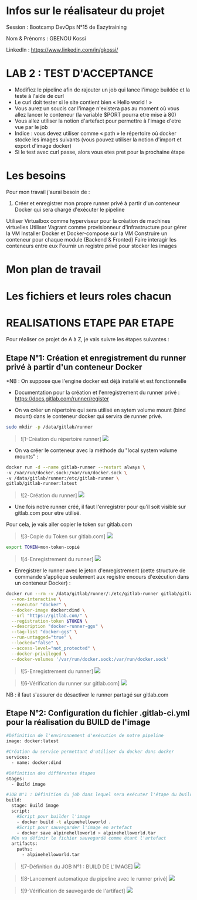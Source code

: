 # Infos sur le réalisateur du projet
Session       : Bootcamp DevOps N°15 de Eazytraining

Nom & Prénoms : GBENOU Kossi

LinkedIn      : https://www.linkedin.com/in/gkossi/

# LAB 2 : TEST D'ACCEPTANCE
- Modifiez le pipeline afin de rajouter un job qui lance l'image buildée et la teste à l'aide de curl
- Le curl doit tester si le site contient bien « Hello world ! »
- Vous aurez un soucis car l'image n'existera pas au moment où vous allez lancer le conteneur (la variable $PORT pourra etre mise à 80)
- Vous allez utiliser la notion d'artefact pour permettre à l'image d'etre vue par le job
- Indice : vous devez utiliser comme « path » le répertoire où docker stocke les images suivants (vous pouvez utiliser la notion d'import et export d'image docker)
- Si le test avec curl passe, alors vous etes pret pour la prochaine étape

# Les besoins
Pour mon travail j'aurai besoin de :

1) Créer et enregistrer mon propre runner privé à partir d'un conteneur Docker qui sera chargé d'exécuter le pipeline

Utiliser Virtualbox comme hyperviseur pour la création de machines virtuelles
Utiliser Vagrant comme provisionneur d'infrastructure pour gérer la VM
Installer Docker et Docker-compose sur la VM
Construire un conteneur pour chaque module (Backend & Fronted)
Faire interagir les conteneurs entre eux
Fournir un registre privé pour stocker les images

# Mon plan de travail


# Les fichiers et leurs roles chacun


# REALISATIONS ETAPE PAR ETAPE
Pour réaliser ce projet de A à Z, je vais suivre les étapes suivantes :

## Etape N°1: Création et enregistrement du runner privé à partir d'un conteneur Docker

*NB : On suppose que l'engine docker est déjà installé et est fonctionnelle

- Documentation pour la création et l'enregistrement du runner privé : https://docs.gitlab.com/runner/register

- On va créer un répertoire qui sera utilisé en sytem volume mount (bind mount) dans le conteneur docker qui servira de runner privé.
```bash
sudo mkdir -p /data/gitlab/runner
```
> ![1-Création du répertoire runner] ![](images/repertoire_data-gitlab-runner.png)

- On va créer le conteneur avec la méthode du "local system volume mounts" :
```bash
docker run -d --name gitlab-runner --restart always \
-v /var/run/docker.sock:/var/run/docker.sock \
-v /data/gitlab/runner:/etc/gitlab-runner \
gitlab/gitlab-runner:latest
```
> ![2-Création du runner] ![](images/runner.png)

- Une fois notre runner créé, il faut l'enregistrer pour qu'il soit visible sur gitlab.com pour etre utilisé.

Pour cela, je vais aller copier le token sur gitlab.com

> ![3-Copie du Token sur gitlab.com] ![](images/copie-token.jpg)

```bash
export TOKEN=mon-token-copié
```
> ![4-Enregistrement du runner] ![](images/enregistrement-token.png)

- Enregistrer le runner avec le jeton d'enregistrement (cette structure de commande s'applique seulement aux registre encours d'exécution dans un conteneur Docker) :
```bash
docker run --rm -v /data/gitlab/runner/:/etc/gitlab-runner gitlab/gitlab-runner register \
  --non-interactive \
  --executor "docker" \
  --docker-image docker:dind \
  --url "https://gitlab.com/" \
  --registration-token $TOKEN \
  --description "docker-runner-ggs" \
  --tag-list "docker-ggs" \
  --run-untagged="true" \
  --locked="false" \
  --access-level="not_protected" \
  --docker-privileged \
  --docker-volumes '/var/run/docker.sock:/var/run/docker.sock'
```
> ![5-Enregistrement du runner] ![](images/enregistrement-runner.png)

> ![6-Vérification du runner sur gitlab.com] ![](images/runner-sur-gitlab.png)

NB : il faut s'assurer de désactiver le runner partagé sur gitlab.com


## Etape N°2: Configuration du fichier .gitlab-ci.yml pour la réalisation du BUILD de l'image

```bash
#Définition de l'environnement d'exécution de notre pipeline
image: docker:latest

#Création du service permettant d'utiliser du docker dans docker
services:
  - name: docker:dind

#Définition des différentes étapes
stages:
  - Build image

#JOB N°1 : Définition du job dans lequel sera exécuter l'étape du build de l'image
build:
  stage: Build image
  script:
    #Script pour builder l'image
    - docker build -t alpinehelloworld .
    #Script pour sauvegarder l'image en artefact
    - docker save alpinehelloworld > alpinehelloworld.tar
  #On va définir le fichier sauvegardé comme étant l'artefact
  artifacts:
    paths:
      - alpinehelloworld.tar
```
> ![7-Définition du JOB N°1 : BUILD DE L'IMAGE] ![](images/gitlab-ci_build.png)

> ![8-Lancement automatique du pipeline avec le runner privé] ![](images/lancement-pipeline.png)

> ![9-Vérification de sauvegarde de l'artifact] ![](images/verification-artifact.png)






